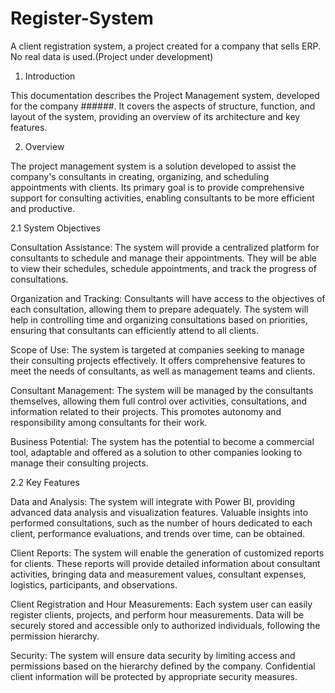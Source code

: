 # Register-System
A client registration system, a project created for a company that sells ERP. No real data is used.(Project under development)

1. Introduction

This documentation describes the Project Management system, developed for the company ######. It covers the aspects of structure, function, and layout of the system, providing an overview of its architecture and key features.

2. Overview

The project management system is a solution developed to assist the company's consultants in creating, organizing, and scheduling appointments with clients. Its primary goal is to provide comprehensive support for consulting activities, enabling consultants to be more efficient and productive.

2.1 System Objectives

Consultation Assistance: The system will provide a centralized platform for consultants to schedule and manage their appointments. They will be able to view their schedules, schedule appointments, and track the progress of consultations.

Organization and Tracking: Consultants will have access to the objectives of each consultation, allowing them to prepare adequately. The system will help in controlling time and organizing consultations based on priorities, ensuring that consultants can efficiently attend to all clients.

Scope of Use: The system is targeted at companies seeking to manage their consulting projects effectively. It offers comprehensive features to meet the needs of consultants, as well as management teams and clients.

Consultant Management: The system will be managed by the consultants themselves, allowing them full control over activities, consultations, and information related to their projects. This promotes autonomy and responsibility among consultants for their work.

Business Potential: The system has the potential to become a commercial tool, adaptable and offered as a solution to other companies looking to manage their consulting projects.

2.2 Key Features

Data and Analysis: The system will integrate with Power BI, providing advanced data analysis and visualization features. Valuable insights into performed consultations, such as the number of hours dedicated to each client, performance evaluations, and trends over time, can be obtained.

Client Reports: The system will enable the generation of customized reports for clients. These reports will provide detailed information about consultant activities, bringing data and measurement values, consultant expenses, logistics, participants, and observations.

Client Registration and Hour Measurements: Each system user can easily register clients, projects, and perform hour measurements. Data will be securely stored and accessible only to authorized individuals, following the permission hierarchy.

Security: The system will ensure data security by limiting access and permissions based on the hierarchy defined by the company. Confidential client information will be protected by appropriate security measures.
